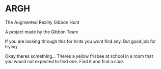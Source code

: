 # ARGH

The Augmented Reality Gibbon Hunt

A project made by the Gibbon Team

If you are looking through this for hints you wont find any.
But good job for trying













































































































































Okay theres something... Theres a yellow frisbee at school in a room that you would not expected to find one. Find it and find a clue. 
